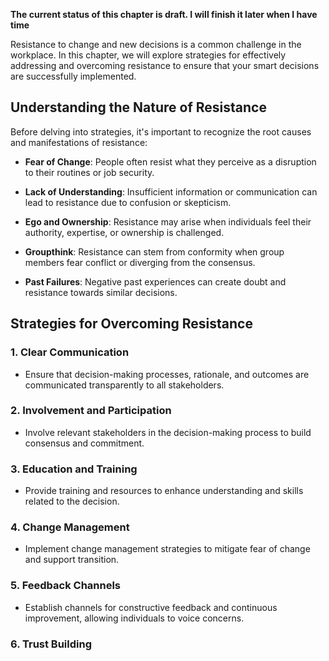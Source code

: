 **The current status of this chapter is draft. I will finish it later when I have time**

Resistance to change and new decisions is a common challenge in the workplace. In this chapter, we will explore strategies for effectively addressing and overcoming resistance to ensure that your smart decisions are successfully implemented.

**Understanding the Nature of Resistance**
------------------------------------------

Before delving into strategies, it's important to recognize the root causes and manifestations of resistance:

* **Fear of Change**: People often resist what they perceive as a disruption to their routines or job security.

* **Lack of Understanding**: Insufficient information or communication can lead to resistance due to confusion or skepticism.

* **Ego and Ownership**: Resistance may arise when individuals feel their authority, expertise, or ownership is challenged.

* **Groupthink**: Resistance can stem from conformity when group members fear conflict or diverging from the consensus.

* **Past Failures**: Negative past experiences can create doubt and resistance towards similar decisions.

**Strategies for Overcoming Resistance**
----------------------------------------

### **1. Clear Communication**

* Ensure that decision-making processes, rationale, and outcomes are communicated transparently to all stakeholders.

### **2. Involvement and Participation**

* Involve relevant stakeholders in the decision-making process to build consensus and commitment.

### **3. Education and Training**

* Provide training and resources to enhance understanding and skills related to the decision.

### **4. Change Management**

* Implement change management strategies to mitigate fear of change and support transition.

### **5. Feedback Channels**

* Establish channels for constructive feedback and continuous improvement, allowing individuals to voice concerns.

### **6. Trust Building**

